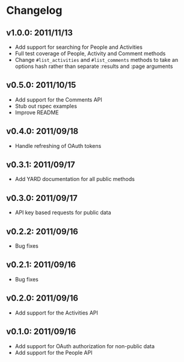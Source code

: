 # Changelog

## v1.0.0: 2011/11/13

* Add support for searching for People and Activities
* Full test coverage of People, Activity and Comment methods
* Change `#list_activities` and `#list_comments` methods to take an options hash rather than separate :results and :page arguments

## v0.5.0: 2011/10/15

* Add support for the Comments API
* Stub out rspec examples
* Improve README

## v0.4.0: 2011/09/18

* Handle refreshing of OAuth tokens

## v0.3.1: 2011/09/17

* Add YARD documentation for all public methods

## v0.3.0: 2011/09/17

* API key based requests for public data

## v0.2.2: 2011/09/16

* Bug fixes

## v0.2.1: 2011/09/16

* Bug fixes

## v0.2.0: 2011/09/16

* Add support for the Activities API

## v0.1.0: 2011/09/16

* Add support for OAuth authorization for non-public data
* Add support for the People API
